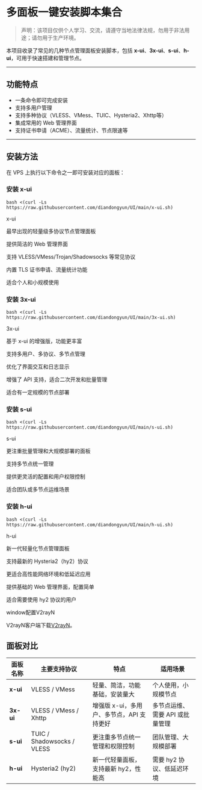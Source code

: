 # 多面板一键安装脚本集合

> 声明：该项目仅供个人学习、交流，请遵守当地法律法规，勿用于非法用途；请勿用于生产环境。

本项目收录了常见的几种节点管理面板安装脚本，包括 **x-ui**、**3x-ui**、**s-ui**、**h-ui**，可用于快速搭建和管理节点。

---

## 功能特点

- 一条命令即可完成安装
- 支持多用户管理
- 支持多种协议（VLESS、VMess、TUIC、Hysteria2、Xhttp等）
- 集成常用的 Web 管理界面
- 支持证书申请（ACME）、流量统计、节点限速等

---

## 安装方法

在 VPS 上执行以下命令之一即可安装对应的面板：

### 安装 x-ui
```
bash <(curl -Ls https://raw.githubusercontent.com/diandongyun/UI/main/x-ui.sh)
```

x-ui

最早出现的轻量级多协议节点管理面板

提供简洁的 Web 管理界面

支持 VLESS/VMess/Trojan/Shadowsocks 等常见协议

内置 TLS 证书申请、流量统计功能

适合个人和小规模使用


### 安装 3x-ui
```
bash <(curl -Ls https://raw.githubusercontent.com/diandongyun/UI/main/3x-ui.sh)
```

3x-ui

基于 x-ui 的增强版，功能更丰富

支持多用户、多协议、多节点管理

优化了界面交互和日志显示

增强了 API 支持，适合二次开发和批量管理

适合有一定规模的节点部署


### 安装 s-ui
```
bash <(curl -Ls https://raw.githubusercontent.com/diandongyun/UI/main/s-ui.sh)
```

s-ui

更注重批量管理和大规模部署的面板

支持多节点统一管理

提供更灵活的配置和用户权限控制

适合团队或多节点运维场景


### 安装 h-ui
```
bash <(curl -Ls https://raw.githubusercontent.com/diandongyun/UI/main/h-ui.sh)
```

h-ui

新一代轻量化节点管理面板

支持最新的 Hysteria2（hy2）协议

更适合高性能网络环境和低延迟应用

提供基础的 Web 管理界面，配置简单

适合需要使用 hy2 协议的用户


window配置V2rayN

V2rayN客户端下载[V2rayN](https://github.com/Firefly-xui/3x-ui/releases/download/3x-ui/v2rayN-windows-64.zip)。



## 面板对比

| 面板名称 | 主要支持协议 | 特点 | 适用场景 |
|----------|--------------|------|----------|
| **x-ui** | VLESS / VMess | 轻量、简洁，功能基础，安装量大 | 个人使用，小规模节点 |
| **3x-ui** | VLESS / VMess / Xhttp | 增强版 x-ui，多用户、多节点，API 支持更好 | 多节点运维、需要 API 或批量管理 |
| **s-ui** | TUIC / Shadowsocks / VLESS | 更注重多节点统一管理和权限控制 | 团队管理、大规模部署 |
| **h-ui** | Hysteria2 (hy2) | 新一代轻量面板，支持最新 hy2，性能高 | 需要 hy2 协议、低延迟环境 |

